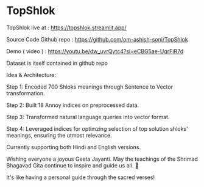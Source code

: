 # TopShlok

TopShlok live at : https://topshlok.streamlit.app/

Source Code Github repo : https://github.com/om-ashish-soni/TopShlok

Demo ( video ) : https://youtu.be/dw_uvrQytc4?si=eCBG5ae-UqrFiR7d


Dataset is itself contained in github repo


Idea & Architecture:

Step 1: Encoded 700 Shloks meanings through Sentence to Vector transformation.

Step 2: Built 18 Annoy indices on preprocessed data.

Step 3: Transformed natural language queries into vector format.

Step 4: Leveraged indices for optimzing selection of top solution shloks' meanings, ensuring the utmost relevance.

Currently supporting both Hindi and English versions.

Wishing everyone a joyous Geeta Jayanti. May the teachings of the Shrimad Bhagavad Gita continue to inspire and guide us all. 🙏

It's like having a personal guide through the sacred verses!

